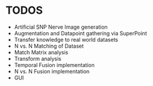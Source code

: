 # TODOS
- Artificial SNP Nerve Image generation
- Augmentation and Datapoint gathering via SuperPoint
- Transfer knowledge to real world datasets
- N vs. N Matching of Dataset
- Match Matrix analysis
- Transform analysis
- Temporal Fusion implementation
- N vs. N Fusion implementation
- GUI
